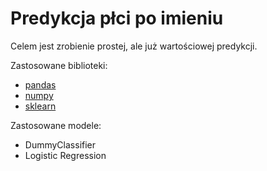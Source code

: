 # Predykcja płci po imieniu

Celem jest zrobienie prostej, ale już wartościowej predykcji.

Zastosowane biblioteki:

* [pandas](http://pandas.pydata.org/)
* [numpy](http://www.numpy.org/)
* [sklearn](http://scikit-learn.org/)

Zastosowane modele:

* DummyClassifier
* Logistic Regression
